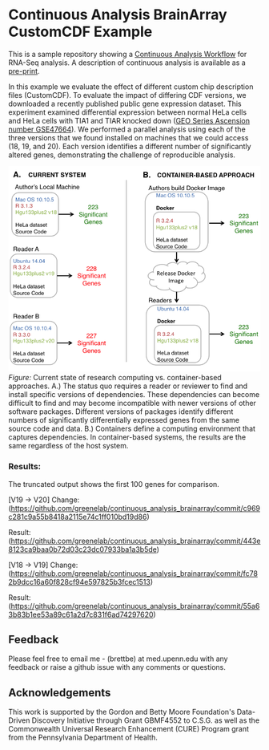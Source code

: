 # Continuous Analysis BrainArray CustomCDF Example

This is a sample repository showing a [Continuous Analysis Workflow](https://github.com/greenelab/continuous_analysis) for RNA-Seq analysis. A description of continuous analysis is available as a [pre-print](http://dx.doi.org/10.1101/056473).

In this example we evaluate the effect of different custom chip description files (CustomCDF). To evaluate the impact of differing CDF versions, we downloaded a recently published public gene expression dataset. This experiment examined differential expression between normal HeLa cells and HeLa cells with TIA1 and TIAR knocked down ([GEO Series Ascension number GSE47664](http://www.ncbi.nlm.nih.gov/geo/query/acc.cgi?acc=GSE47664)). We performed a parallel analysis using each of the three versions that we found installed on machines that we could access (18, 19, and 20). Each version identifies a different number of significantly altered genes, demonstrating the challenge of reproducible analysis. 

![](https://raw.githubusercontent.com/greenelab/continuous_analysis_brainarray/master/references/comparison.png)
*Figure:* Current state of research computing vs. container-based approaches. A.) The status quo requires a reader or reviewer to find and install specific versions of dependencies. These dependencies can become difficult to find and may become incompatible with newer versions of other software packages. Different versions of packages identify different numbers of significantly differentially expressed genes from the same source code and data. B.) Containers define a computing environment that captures dependencies. In container-based systems, the results are the same regardless of the host system. 


### Results: 
The truncated output shows the first 100 genes for comparison.

[V19 -> V20]
Change: (https://github.com/greenelab/continuous_analysis_brainarray/commit/c969c281c9a55b8418a2115e74c1ff010bd19d86)

Result:(https://github.com/greenelab/continuous_analysis_brainarray/commit/443e8123ca9baa0b72d03c23dc07933ba1a3b5de)

[V18 -> V19]
Change: (https://github.com/greenelab/continuous_analysis_brainarray/commit/fc782b9dcc16a60f828cf94e597825b3fcec1513)

Result:(https://github.com/greenelab/continuous_analysis_brainarray/commit/55a63b83b1ee53a89c61a2d7c831f6ad74297620)

## Feedback

Please feel free to email me - (brettbe) at med.upenn.edu with any feedback or raise a github issue with any comments or questions.

## Acknowledgements
This work is supported by the Gordon and Betty Moore Foundation's Data-Driven Discovery Initiative through Grant GBMF4552 to C.S.G. as well as the Commonwealth Universal Research Enhancement (CURE) Program grant from the Pennsylvania Department of Health.
